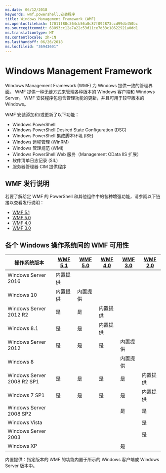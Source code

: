 ```yaml
---
ms.date: 06/12/2018
keywords: wmf,powershell,安装程序
title: Windows Management Framework (WMF)
ms.openlocfilehash: 17011f88c364cb56a0c87f092873ccd99db450bc
ms.sourcegitcommit: 68093cc12a7a22c53d11ce7d33c18622921a0dd1
ms.translationtype: HT
ms.contentlocale: zh-CN
ms.lasthandoff: 06/26/2018
ms.locfileid: "36943601"
---
```

# <a name="windows-management-framework"></a>Windows Management Framework

Windows Management Framework (WMF) 为 Windows 提供一致的管理界面。 WMF 提供一种无缝方式来管理各种版本的 Windows 客户端和 Windows Server。 WMF 安装程序包包含管理功能的更新，并且可用于较早版本的 Windows。

WMF 安装添加和/或更新了以下功能：

- Windows PowerShell
- Windows PowerShell Desired State Configuration (DSC)
- Windows PowerShell 集成脚本环境 (ISE)
- Windows 远程管理 (WinRM)
- Windows 管理规范 (WMI)
- Windows PowerShell Web 服务（Management OData IIS 扩展）
- 软件清单日志记录 (SIL)
- 服务器管理器 CIM 提供程序

## <a name="wmf-release-notes"></a>WMF 发行说明

若要了解给定 WMF 的 PowerShell 和其他组件中的各种增强功能，请参阅以下链接以查看发行说明：

- [WMF 5.1](5.1/release-notes.md)
- [WMF 5.0](5.0/releasenotes.md)
- [WMF 4.0](https://download.microsoft.com/download/3/D/6/3D61D262-8549-4769-A660-230B67E15B25/Windows%20Management%20Framework%204%200%20Release%20Notes.docx)
- [WMF 3.0](https://download.microsoft.com/download/E/7/6/E76850B8-DA6E-4FF5-8CCE-A24FC513FD16/WMF%203%20Release%20Notes.docx)

## <a name="wmf-availability-across-windows-operating-systems"></a>各个 Windows 操作系统间的 WMF 可用性

|操作系统版本  |[WMF 5.1][] |[WMF 5.0][] |[WMF 4.0][] |[WMF 3.0][]  |[WMF 2.0][] |
|--------------------------|------------|------------|------------|-------------|------------|
|Windows Server 2016       |内置提供|            |            |             |            |
|Windows 10                |内置提供|内置提供|            |             |            |
|Windows Server 2012 R2    |是         |是         |内置提供|             |            |
|Windows 8.1               |是         |是         |内置提供|             |            |
|Windows Server 2012       |是         |是         |是         |内置提供 |            |
|Windows 8                 |            |            |            |内置提供 |            |
|Windows Server 2008 R2 SP1|是         |是         |是         |是          |内置提供|
|Windows 7 SP1             |是         |是         |是         |是          |内置提供|
|Windows Server 2008 SP2   |            |            |            |是          |是         |
|Windows Vista             |            |            |            |             |是         |
|Windows Server 2003       |            |            |            |             |是         |
|Windows XP                |            |            |            |是          |            |

内置提供：指定版本的 WMF 的功能内置于所示的 Windows 客户端或 Windows Server 版本中。

[WMF 5.1]: https://aka.ms/wmf51download
[WMF 5.0]: https://aka.ms/wmf5download
[WMF 4.0]: https://aka.ms/wmf4download
[WMF 3.0]: https://aka.ms/wmf3download
[WMF 2.0]: https://aka.ms/wmf2download
